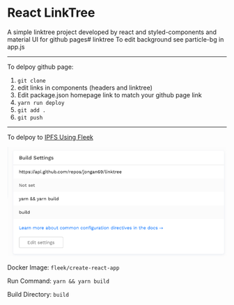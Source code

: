 # React LinkTree

A simple linktree project developed by react and styled-components and material UI for github pages# linktree
To edit background see particle-bg in app.js

------

To delpoy github page:

1. `git clone`
2. edit links in components (headers and linktree)
3. Edit package.json homepage link to match your github page link
4. `yarn run deploy`
5. `git add .`
6. `git push `

------

To delpoy to [IPFS Using Fleek](https://ipfs.io/bafybeiezsw4ri4t54xktqoyirtiytgvz52o6cw6trvmfiz6vn5god7cv4y/hosting/site-deployment/#configuring-the-deployment)

![Fleek IPFS](/Capture.PNG)

Docker Image: `fleek/create-react-app`

Run Command: `yarn && yarn build`	

Build Directory: `build`

